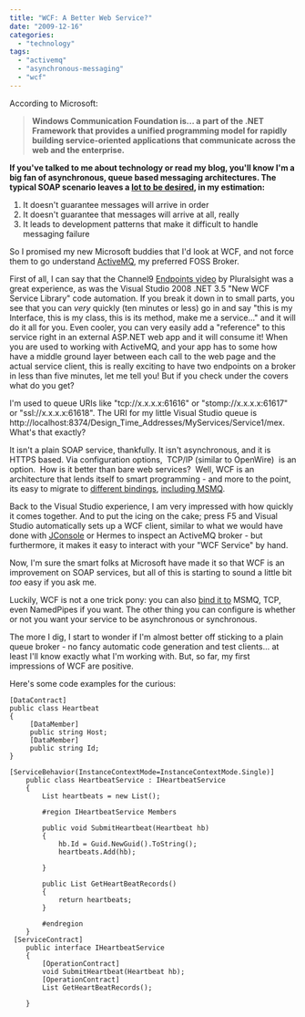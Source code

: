 ```yaml
---
title: "WCF: A Better Web Service?"
date: "2009-12-16"
categories: 
  - "technology"
tags: 
  - "activemq"
  - "asynchronous-messaging"
  - "wcf"
---
```


According to Microsoft:

> **Windows Communication Foundation is... a part of the .NET Framework that provides a unified programming model for rapidly building service-oriented applications that communicate across the web and the enterprise.**

**If you've talked to me about technology or read my blog, you'll know I'm a big fan of asynchronous, queue based messaging architectures. The typical SOAP scenario leaves a [lot to be desired](http://paymentnetworks.wordpress.com/2009/08/06/aynchronous-messaging-vs-rpc/), in my estimation:**

1. It doesn't guarantee messages will arrive in order
2. It doesn't guarantee that messages will arrive at all, really
3. It leads to development patterns that make it difficult to handle messaging failure

So I promised my new Microsoft buddies that I'd look at WCF, and not force them to go understand [ActiveMQ](http://activemq.apache.org/), my preferred FOSS Broker.

First of all, I can say that the Channel9 [Endpoints video](http://channel9.msdn.com/shows/Endpoint/Endpoint-Screencasts-Creating-Your-First-WCF-Service/) by Pluralsight was a great experience, as was the Visual Studio 2008 .NET 3.5 "New WCF Service Library" code automation. If you break it down in to small parts, you see that you can _very_ quickly (ten minutes or less) go in and say "this is my Interface, this is my class, this is its method, make me a service..." and it will do it all for you. Even cooler, you can very easily add a "reference" to this service right in an external ASP.NET web app and it will consume it! When you are used to working with ActiveMQ, and your app has to some how have a middle ground layer between each call to the web page and the actual service client, this is really exciting to have two endpoints on a broker in less than five minutes, let me tell you! But if you check under the covers what do you get?

I'm used to queue URIs like "tcp://x.x.x.x:61616" or "stomp://x.x.x.x:61617" or "ssl://x.x.x.x:61618". The URI for my little Visual Studio queue is http://localhost:8374/Design\_Time\_Addresses/MyServices/Service1/mex. What's that exactly?

It isn't a plain SOAP service, thankfully. It isn't asynchronous, and it is HTTPS based. Via configuration options,  TCP/IP (similar to OpenWire)  is an option.  How is it better than bare web services?  Well, WCF is an architecture that lends itself to smart programming - and more to the point, its easy to migrate to [different bindings](http://www.code-magazine.com/article.aspx?quickid=0605051&page=3), [including MSMQ](http://code.msdn.microsoft.com/msmqpluswcf).

Back to the Visual Studio experience, I am very impressed with how quickly it comes together. And to put the icing on the cake; press F5 and Visual Studio automatically sets up a WCF client, similar to what we would have done with [JConsole](http://java.sun.com/developer/technicalArticles/J2SE/jconsole.html) or Hermes to inspect an ActiveMQ broker - but furthermore, it makes it easy to interact with your "WCF Service" by hand.

Now, I'm sure the smart folks at Microsoft have made it so that WCF is an improvement on SOAP services, but all of this is starting to sound a little bit _too_ easy if you ask me.

Luckily, WCF is not a one trick pony: you can also [bind it to](http://msdn.microsoft.com/en-us/magazine/cc163394.aspx) MSMQ, TCP, even NamedPipes if you want. The other thing you can configure is whether or not you want your service to be asynchronous or synchronous.

The more I dig, I start to wonder if I'm almost better off sticking to a plain queue broker - no fancy automatic code generation and test clients... at least I'll know exactly what I'm working with. But, so far, my first impressions of WCF are positive.

Here's some code examples for the curious:

```
[DataContract]
public class Heartbeat
{
     [DataMember]
     public string Host;
     [DataMember]
     public string Id;
}

[ServiceBehavior(InstanceContextMode=InstanceContextMode.Single)]
    public class HeartbeatService : IHeartbeatService
    {
        List heartbeats = new List();

        #region IHeartbeatService Members

        public void SubmitHeartbeat(Heartbeat hb)
        {
            hb.Id = Guid.NewGuid().ToString();
            heartbeats.Add(hb);

        }

        public List GetHeartBeatRecords()
        {
            return heartbeats;
        }

        #endregion
    }
 [ServiceContract]
    public interface IHeartbeatService
    {
        [OperationContract]
        void SubmitHeartbeat(Heartbeat hb);
        [OperationContract]
        List GetHeartBeatRecords();

    }

```

